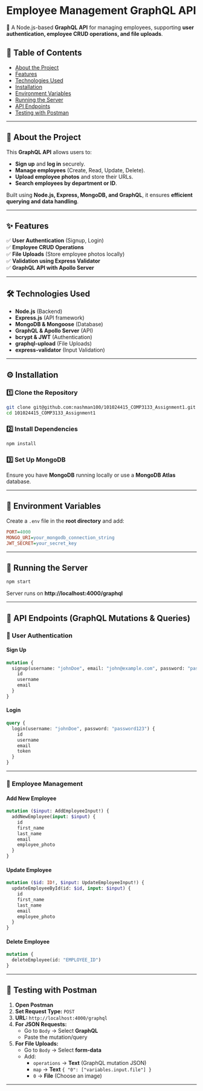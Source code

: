 # Employee Management GraphQL API

🚀 A Node.js-based **GraphQL API** for managing employees, supporting **user authentication, employee CRUD operations, and file uploads**.

## 📖 Table of Contents
- [About the Project](#-about-the-project)
- [Features](#-features)
- [Technologies Used](#-technologies-used)
- [Installation](#-installation)
- [Environment Variables](#-environment-variables)
- [Running the Server](#-running-the-server)
- [API Endpoints](#-api-endpoints)
- [Testing with Postman](#-testing-with-postman)

---

## 📌 About the Project
This **GraphQL API** allows users to:
- **Sign up** and **log in** securely.
- **Manage employees** (Create, Read, Update, Delete).
- **Upload employee photos** and store their URLs.
- **Search employees by department or ID**.

Built using **Node.js, Express, MongoDB, and GraphQL**, it ensures **efficient querying and data handling**.

---

## ✨ Features
✅ **User Authentication** (Signup, Login)  
✅ **Employee CRUD Operations**  
✅ **File Uploads** (Store employee photos locally)  
✅ **Validation using Express Validator**  
✅ **GraphQL API with Apollo Server**  

---

## 🛠 Technologies Used
- **Node.js** (Backend)
- **Express.js** (API framework)
- **MongoDB & Mongoose** (Database)
- **GraphQL & Apollo Server** (API)
- **bcrypt & JWT** (Authentication)
- **graphql-upload** (File Uploads)
- **express-validator** (Input Validation)

---

## ⚙️ Installation
### **1️⃣ Clone the Repository**
```bash
git clone git@github.com:nashman100/101024415_COMP3133_Assignment1.git
cd 101024415_COMP3133_Assignment1
```

### **2️⃣ Install Dependencies**
```bash
npm install
```

### **3️⃣ Set Up MongoDB**
Ensure you have **MongoDB** running locally or use a **MongoDB Atlas** database.

---

## 🔑 Environment Variables
Create a `.env` file in the **root directory** and add:

```ini
PORT=4000
MONGO_URI=your_mongodb_connection_string
JWT_SECRET=your_secret_key
```

---

## 🚀 Running the Server
```bash
npm start
```
Server runs on **http://localhost:4000/graphql**

---

## 📡 API Endpoints (GraphQL Mutations & Queries)

### **📌 User Authentication**
#### **Sign Up**
```graphql
mutation {
  signup(username: "johnDoe", email: "john@example.com", password: "password123") {
    id
    username
    email
  }
}
```
#### **Login**
```graphql
query {
  login(username: "johnDoe", password: "password123") {
    id
    username
    email
    token
  }
}
```

---

### **📌 Employee Management**
#### **Add New Employee**
```graphql
mutation ($input: AddEmployeeInput!) {
  addNewEmployee(input: $input) {
    id
    first_name
    last_name
    email
    employee_photo
  }
}
```
#### **Update Employee**
```graphql
mutation ($id: ID!, $input: UpdateEmployeeInput!) {
  updateEmployeeById(id: $id, input: $input) {
    id
    first_name
    last_name
    email
    employee_photo
  }
}
```
#### **Delete Employee**
```graphql
mutation {
  deleteEmployee(id: "EMPLOYEE_ID") 
}
```

---

## 📌 Testing with Postman
1. **Open Postman**
2. **Set Request Type:** `POST`
3. **URL:** `http://localhost:4000/graphql`
4. **For JSON Requests:**  
   - Go to `Body` → Select **GraphQL**
   - Paste the mutation/query
5. **For File Uploads:**  
   - Go to `Body` → Select **form-data**
   - Add:
     - `operations` → **Text** (GraphQL mutation JSON)
     - `map` → **Text** `{ "0": ["variables.input.file"] }`
     - `0` → **File** (Choose an image)

---
